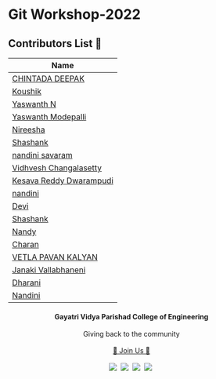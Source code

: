 # Git Workshop-2022

## Contributors List 💖

| Name |
|------|
|[CHINTADA DEEPAK](https://github.com/chintadadeepak)|
|[Koushik](https://github.com/koushik395)|
|[Yaswanth N](https://github.com/Yaswanthnilla)|
|[Yaswanth Modepalli](https://github.com/Yaswanth14)|
|[Nireesha](https://github.com/Nireesha7979)|
|[Shashank](https://github.com/shashank2101/Git-Workshop-2022)|
|[nandini savaram](https://github.com/savaramnandini)|
|[Vidhvesh Changalasetty](https://github.com/vidhvesh)|
|[Kesava Reddy Dwarampudi](https://github.com/KesavaReddyD)|
|[nandini](https://github.com/savaramnandini)|
|[Devi](https://github.com/SatyaNagaDevi07)|
|[Shashank](https://github.com/shashank2101/Git-Workshop-2022)|
|[Nandy](https://github.com/savaramnandini)|
|[Charan](https://github.com/Sai-Charan-Bandari/Git-Workshop-2022)|
|[VETLA PAVAN KALYAN](https://github.com/v20131a4463) |
|[Janaki Vallabhaneni ](https://github.com/Janaki60)|
|[Dharani ](https://github.com/PolukondaDharani)|
|[Nandini ](https://github.com/savaramnandini)|


<h4 align="center">Gayatri Vidya Parishad College of Engineering</h4>


<p align="center">
  Giving back to the community
  <br><br>
  <a href="https://gdsc.community.dev/gayatri-vidya-parishad-college-of-engineering-visakhapatnam/">🚀 Join Us 🚀</a>
  <br> <br>
  <a href="https://discord.com/invite/NkkTXYShTy"><img src="https://img.icons8.com/office/30/000000/discord-logo.png"/></a>&nbsp;
  <a href="https://twitter.com/gdsc_gvp"><img src="https://img.icons8.com/office/30/000000/twitter.png"/></a>&nbsp;
  <a href="https://www.linkedin.com/company/gdsc-gvp"><img src="https://img.icons8.com/office/30/000000/linkedin.png"/></a>&nbsp;
   <a href="https://www.instagram.com/gdsc_gvp/"><img src="https://img.icons8.com/office/30/000000/instagram-new.png"/></a>&nbsp;
</p>
